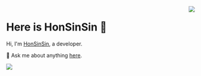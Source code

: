 <!--
# Here is HonSinSin
![](https://img.shields.io/badge/dynamic/json?color=000000&label=GitHub&query=%24.data.totalSubs&suffix=%20followers&url=https%3A%2F%2Fapi.spencerwoo.com%2Fsubstats%2F%3Fsource%3Dgithub%26queryKey%3DHonSinSin)

![HonSinSin's GitHub stats](https://github-readme-stats.vercel.app/api?username=HonSinSin&theme=material-palenight&show_icons=true)

## Welcome to my blog! ➡️➡️ [Click me!]()

💬 Ask me about anything [here](https://github.com/HonSinSin/HonSinSin/issues).

![](https://visitor-badge.laobi.icu/badge?page_id=HonSinSin.HonSinSin)
-->

<img align='right' src='https://github-readme-stats.vercel.app/api?username=HonSinSin&show_icons=true&&theme=material-palenight&hide=["contribs"]&&hide_title=true' /> 

# Here is HonSinSin 👋

Hi, I'm [HonSinSin](https://www.huiyadan.com), a developer.

💬 Ask me about anything [here](https://github.com/HonSinSin/HonSinSin/issues).

![](https://visitor-badge.laobi.icu/badge?page_id=HonSinSin.HonSinSin)

<!--
[![stat](https://github-readme-stats.vercel.app/api?username=HonSinSin&show_icons=true&&theme=default&hide=["contribs"])](https://github.com/HonSinSin)

[![Top Langs](https://github-readme-stats.vercel.app/api/top-langs/?username=HonSinSin&layout=compact)](https://github.com/HonSinSin)
-->
